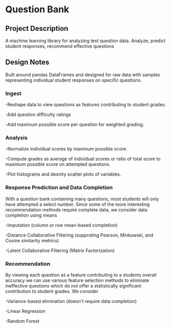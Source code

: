 # Question Bank

## Project Description

A machine learning library for analyzing test question data. Analyze, predict student responses, recommend effective questions

## Design Notes

Built around pandas DataFrames and designed for raw data with samples representing individual student responses on specific questions.

### Ingest

-Reshape data to view questions as features contributing to student grades.

-Add question difficulty ratings

-Add maximum possible score per question for weighted grading.

### Analysis

-Normalize individual scores by maximum possible score.

-Compute grades as average of individual scores or ratio of total score to maximum possible score on attempted questions.

-Plot histograms and desnity scatter plots of variables.

### Response Prediction and Data Completion

With a question bank containing many questions, most students will only have attempted a select number. Since some of the more interesting recommendation methods require complete data, we consider data completion using means

-Imputation (column or row mean-based completion)

-Distance Collaborative Filtering (supproting Pearson, Minkowski, and Cosine similarity metrics)

-Latent Collaborative Filtering (Matrix Factorization)

### Recommendation

By viewing each question as a feature contributing to a students overall accuracy we can use various feature selection methods to eliminate ineffective questions which do not offer a statistically significant contribution to student grades. We consider

-Variance-based elimination (doesn't require data completion)

-Linear Regression

-Random Forest